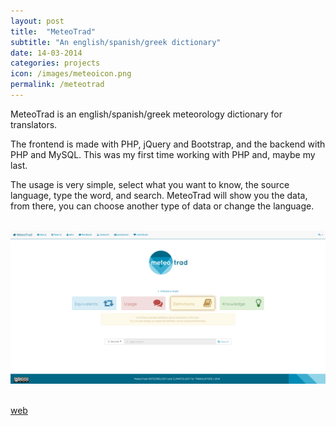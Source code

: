 ```yaml
---
layout: post
title:  "MeteoTrad"
subtitle: "An english/spanish/greek dictionary"
date: 14-03-2014
categories: projects
icon: /images/meteoicon.png
permalink: /meteotrad
---
```


MeteoTrad is an english/spanish/greek meteorology dictionary for translators.

The frontend is made with PHP, jQuery and Bootstrap, and the backend with PHP and MySQL. This was my first time working with PHP and, maybe my last.

The usage is very simple, select what you want to know, the source language, type the word, and search. MeteoTrad will show you the data, from there, you can choose another type of data or change the language.

<br>

<div class="row">
<div class="col l8 offset-l2 m8 offset-m2 s12">
<img class="responsive-img materialboxed" src="/images/meteo1.png">
</div>
</div>

<br>

<a class="waves-effect waves-light btn postbuttoncolor" target="_blank"  href="http://meteotrad.com"><i class="fa fa-globe"> </i> web</a>
